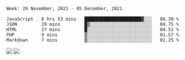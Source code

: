 <!--START_SECTION:waka-->
```text
Week: 29 November, 2021 - 05 December, 2021

JavaScript   8 hrs 53 mins   █████████████████████▓░░░   86.30 % 
JSON         29 mins         █▒░░░░░░░░░░░░░░░░░░░░░░░   04.75 % 
HTML         27 mins         █░░░░░░░░░░░░░░░░░░░░░░░░   04.51 % 
PHP          9 mins          ▒░░░░░░░░░░░░░░░░░░░░░░░░   01.57 % 
Markdown     7 mins          ▒░░░░░░░░░░░░░░░░░░░░░░░░   01.25 % 
```
<!--END_SECTION:waka-->
<a href="https://github.com/anuraghazra/github-readme-stats">
  <img align="left" src="https://github-readme-stats.vercel.app/api?username=Tanesan&count_private=true&show_icons=true" />
<img align="left" src="https://github-readme-stats.vercel.app/api/top-langs/?username=Tanesan" />
</a>
